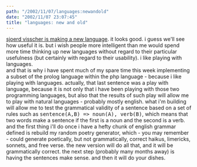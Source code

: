 ```yaml
---
path: "/2002/11/07/languages:newandold" 
date: "2002/11/07 23:07:45" 
title: "languages: new and old" 
---
```

<a href="http://w3future.com/weblog/2002/11/07.html#a139">sjoerd visscher is making a new language</a>. it looks good. i guess we'll see how useful it is. but i wish people more intelligent than me would spend more time thinking up new languages without regard to their particular usefulness (but certainly with regard to their usability). i like playing with languages.<br>and that is why i have spent much of my spare time this week implementing a subset of the prolog language within the php language - because i like playing with languages. actually, that last sentence was a play with language, because it is not only that i have been playing with those two programming languages, but also that the results of such play will allow me to play with natural languages - probably mostly english. what i'm building will allow me to test the grammatical validity of a sentence based on a set of rules such as <tt>sentence(A,B) => noun(A), verb(B)</tt>, which means that two words make a sentence if the first is a noun and the second is a verb.<br>and the first thing i'll do once i have a hefty chunk of english grammar defined is rebuild my random poetry generator, which - you may remember - could generate poetically, but not grammatically, correct haikus, limericks, sonnets, and free verse. the new version will do all that, and it will be grammatically correct. the next step (probably many months away) is having the sentences make sense. and then it will do your dishes.